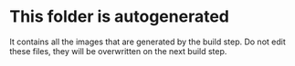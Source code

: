 # This folder is autogenerated
    
It contains all the images that are generated by the build step. Do not edit these files, they will be overwritten on the next build step.
